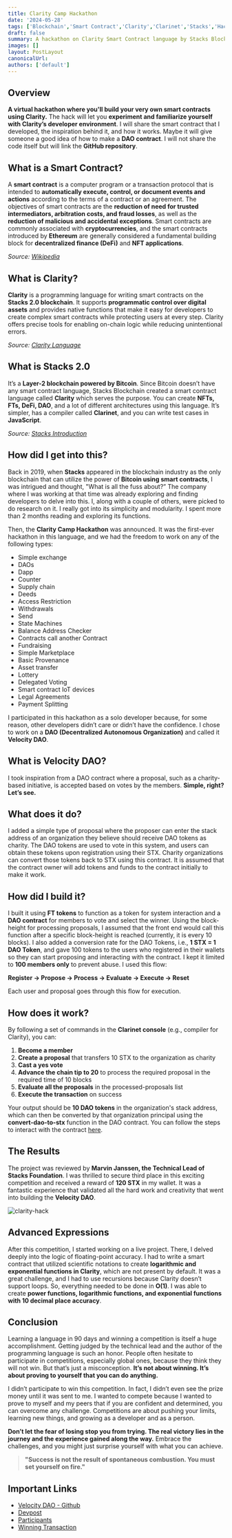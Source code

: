 ```yaml
---
title: Clarity Camp Hackathon
date: '2024-05-28'
tags: ['Blockchain','Smart Contract','Clarity','Clarinet','Stacks','Hackathon']
draft: false
summary: A hackathon on Clarity Smart Contract language by Stacks Blockchain
images: []
layout: PostLayout
canonicalUrl:
authors: ['default']
---
```

## Overview

**A virtual hackathon where you'll build your very own smart contracts using Clarity.** The hack will let you **experiment and familiarize yourself with Clarity’s developer environment**. I will share the smart contract that I developed, the inspiration behind it, and how it works. Maybe it will give someone a good idea of how to make a **DAO contract**. I will not share the code itself but will link the **GitHub repository**.

## What is a Smart Contract?

A **smart contract** is a computer program or a transaction protocol that is intended to **automatically execute, control, or document events and actions** according to the terms of a contract or an agreement. The objectives of smart contracts are the **reduction of need for trusted intermediators, arbitration costs, and fraud losses**, as well as the **reduction of malicious and accidental exceptions**. Smart contracts are commonly associated with **cryptocurrencies**, and the smart contracts introduced by **Ethereum** are generally considered a fundamental building block for **decentralized finance (DeFi)** and **NFT applications**.

*Source: [Wikipedia](https://en.wikipedia.org/wiki/Smart_contract)*

## What is Clarity?

**Clarity** is a programming language for writing smart contracts on the **Stacks 2.0 blockchain**. It supports **programmatic control over digital assets** and provides native functions that make it easy for developers to create complex smart contracts while protecting users at every step. Clarity offers precise tools for enabling on-chain logic while reducing unintentional errors.

*Source: [Clarity Language](https://clarity-lang.org/)*

## What is Stacks 2.0
It’s a **Layer-2 blockchain powered by Bitcoin**. Since Bitcoin doesn’t have any smart contract language, Stacks Blockchain created a smart contract language called **Clarity** which serves the purpose. You can create **NFTs, FTs, DeFi, DAO**, and a lot of different architectures using this language. It’s simpler, has a compiler called **Clarinet**, and you can write test cases in **JavaScript**.

*Source: [Stacks Introduction](https://www.stacks.co/learn/introduction)*

## How did I get into this?
Back in 2019, when **Stacks** appeared in the blockchain industry as the only blockchain that can utilize the power of **Bitcoin using smart contracts**, I was intrigued and thought, "What is all the fuss about?” The company where I was working at that time was already exploring and finding developers to delve into this. I, along with a couple of others, were picked to do research on it. I really got into its simplicity and modularity. I spent more than 2 months reading and exploring its functions.

Then, the **Clarity Camp Hackathon** was announced. It was the first-ever hackathon in this language, and we had the freedom to work on any of the following types:

- Simple exchange
- DAOs
- Dapp
- Counter
- Supply chain
- Deeds
- Access Restriction
- Withdrawals
- Send
- State Machines
- Balance Address Checker
- Contracts call another Contract
- Fundraising
- Simple Marketplace
- Basic Provenance
- Asset transfer
- Lottery
- Delegated Voting
- Smart contract IoT devices
- Legal Agreements
- Payment Splitting

I participated in this hackathon as a solo developer because, for some reason, other developers didn’t care or didn’t have the confidence. I chose to work on a **DAO (Decentralized Autonomous Organization)** and called it **Velocity DAO**.

## What is Velocity DAO?
I took inspiration from a DAO contract where a proposal, such as a charity-based initiative, is accepted based on votes by the members. **Simple, right? Let’s see.**

## What does it do?
I added a simple type of proposal where the proposer can enter the stack address of an organization they believe should receive DAO tokens as charity. The DAO tokens are used to vote in this system, and users can obtain these tokens upon registration using their STX. Charity organizations can convert those tokens back to STX using this contract. It is assumed that the contract owner will add tokens and funds to the contract initially to make it work.

## How did I build it?
I built it using **FT tokens** to function as a token for system interaction and a **DAO contract** for members to vote and select the winner. Using the block-height for processing proposals, I assumed that the front end would call this function after a specific block-height is reached (currently, it is every 10 blocks). I also added a conversion rate for the DAO Tokens, i.e., **1 STX = 1 DAO Token**, and gave 100 tokens to the users who registered in their wallets so they can start proposing and interacting with the contract. I kept it limited to **100 members only** to prevent abuse. I used this flow:

**Register -> Propose -> Process -> Evaluate -> Execute -> Reset**

Each user and proposal goes through this flow for execution.

## How does it work?
By following a set of commands in the **Clarinet console** (e.g., compiler for Clarity), you can:

1. **Become a member**
2. **Create a proposal** that transfers 10 STX to the organization as charity
3. **Cast a yes vote**
4. **Advance the chain tip to 20** to process the required proposal in the required time of 10 blocks
5. **Evaluate all the proposals** in the processed-proposals list
6. **Execute the transaction** on success

Your output should be **10 DAO tokens** in the organization's stack address, which can then be converted by that organization principal using the **convert-dao-to-stx** function in the DAO contract. You can follow the steps to interact with the contract [here](https://github.com/SaadTahir28/Velocity-DAO-Clarity).

## The Results
The project was reviewed by **Marvin Janssen, the Technical Lead of Stacks Foundation**. I was thrilled to secure third place in this exciting competition and received a reward of **120 STX** in my wallet. It was a fantastic experience that validated all the hard work and creativity that went into building the **Velocity DAO**.

![clarity-hack](/static/images/blog/clarity-hack.png)

## Advanced Expressions
After this competition, I started working on a live project. There, I delved deeply into the logic of floating-point accuracy. I had to write a smart contract that utilized scientific notations to create **logarithmic and exponential functions in Clarity**, which are not present by default. It was a great challenge, and I had to use recursions because Clarity doesn’t support loops. So, everything needed to be done in **O(1)**. I was able to create **power functions, logarithmic functions, and exponential functions with 10 decimal place accuracy**.

## Conclusion
Learning a language in 90 days and winning a competition is itself a huge accomplishment. Getting judged by the technical lead and the author of the programming language is such an honor. People often hesitate to participate in competitions, especially global ones, because they think they will not win. But that’s just a misconception. **It’s not about winning. It’s about proving to yourself that you can do anything.**

I didn’t participate to win this competition. In fact, I didn’t even see the prize money until it was sent to me. I wanted to compete because I wanted to prove to myself and my peers that if you are confident and determined, you can overcome any challenge. Competitions are about pushing your limits, learning new things, and growing as a developer and as a person. 

**Don’t let the fear of losing stop you from trying. The real victory lies in the journey and the experience gained along the way.** Embrace the challenges, and you might just surprise yourself with what you can achieve.

> **"Success is not the result of spontaneous combustion. You must set yourself on fire."**

## Important Links
- [Velocity DAO - Github](https://github.com/SaadTahir28/Velocity-DAO-Clarity)
- [Devpost](https://devpost.com/software/velcoity-dao-charity)
- [Participants](https://clarity-camp-hackathon.devpost.com/project-gallery)
- [Winning Transaction](https://explorer.hiro.so/txid/0xc56975db3dee005ba2c82248ec48c879f0a875c04b8246416d1b0d205416e3ad?chain=mainnet)







